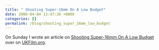 ```yaml
---
title: " Shooting Super-16mm On A Low Budget"
date: 2006-04-04 13:47:26 +0000
categories: []
permalink: /blog/shooting_super_16mm_low_budget
---
```

On Sunday I wrote an article on [Shooting Super-16mm On A Low
Budget](http://ukfilm.org/features/shooting-super16mm) over on
[UKFilm.org](http://ukfilm.org).

